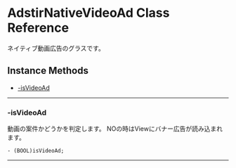 # AdstirNativeVideoAd Class Reference

ネイティブ動画広告のグラスです。

## Instance Methods

* [-isVideoAd](#-isVideoAd)

***

### -isVideoAd

動画の案件かどうかを判定します。
NOの時はViewにバナー広告が読み込まれます。

```objc
- (BOOL)isVideoAd;
```

***